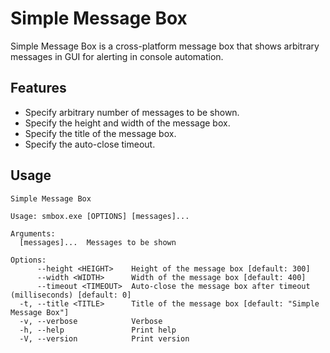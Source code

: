 # Simple Message Box

Simple Message Box is a cross-platform message box that shows arbitrary messages in GUI for alerting in console automation.

## Features

- Specify arbitrary number of messages to be shown.
- Specify the height and width of the message box.
- Specify the title of the message box.
- Specify the auto-close timeout.

## Usage

```text
Simple Message Box

Usage: smbox.exe [OPTIONS] [messages]...

Arguments:
  [messages]...  Messages to be shown

Options:
      --height <HEIGHT>    Height of the message box [default: 300]
      --width <WIDTH>      Width of the message box [default: 400]
      --timeout <TIMEOUT>  Auto-close the message box after timeout (milliseconds) [default: 0]
  -t, --title <TITLE>      Title of the message box [default: "Simple Message Box"]
  -v, --verbose            Verbose
  -h, --help               Print help
  -V, --version            Print version
```
